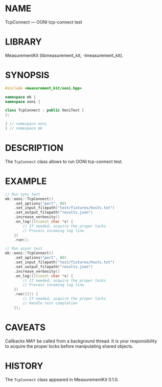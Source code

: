 # NAME
TcpConnect &mdash; OONI tcp-connect test

# LIBRARY
MeasurementKit (libmeasurement_kit, -lmeasurement_kit).

# SYNOPSIS
```C++
#include <measurement_kit/ooni.hpp>

namespace mk {
namespace ooni {

class TcpConnect : public OoniTest {
};

} // namespace ooni
} // namespace mk
```

# DESCRIPTION

The `TcpConnect` class allows to run OONI tcp-connect test.

# EXAMPLE

```C++
// Run sync test
mk::ooni::TcpConnect()
    .set_options("port", 80)
    .set_input_filepath("test/fixtures/hosts.txt")
    .set_output_filepath("results.json")
    .increase_verbosity()
    .on_log([](const char *s) {
        // If needed, acquire the proper locks
        // Process incoming log line
    })
    .run();

// Run async test
mk::ooni::TcpConnect()
    .set_options("port", 80)
    .set_input_filepath("test/fixtures/hosts.txt")
    .set_output_filepath("results.json")
    .increase_verbosity()
    .on_log([](const char *s) {
        // If needed, acquire the proper locks
        // Process incoming log line
    })
    .run([]() {
        // If needed, acquire the proper locks
        // Handle test completion
    });

```

# CAVEATS

Callbacks MAY be called from a background thread. It is your responsibility
to acquire the proper locks before manipulating shared objects.

# HISTORY

The `TcpConnect` class appeared in MeasurementKit 0.1.0.
